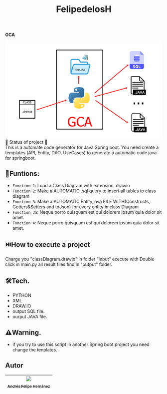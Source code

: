 <h1 align="center"> FelipedelosH </h1>
<br>
<h4>GCA</h4>

![Banner](Docs/banner.png)
<br>
:construction: Status of project :construction:
<br>
This is a automate code generator for Java Spring boot. You need create a templates (API, Entity, DAO, UseCases) to generate a automatic code java for springboot.

## :hammer:Funtions:

- `Function 1`: Load a Class Diagram with extension .drawio<br>
- `Function 2`: Make a AUTOMATIC .sql query to insert all tables to class diagram<br>
- `Function 3`: Make a AUTOMATIC Entity.java FILE WITH(Constructs, Getters&Setters and toJson) for every entity in class Diagram<br>
- `Function 3a`: Neque porro quisquam est qui dolorem ipsum quia dolor sit amet.<br>
- `Function 4`: Neque porro quisquam est qui dolorem ipsum quia dolor sit amet.<br>


## :play_or_pause_button:How to execute a project

Charge you "classDiagram.drawio" in folder "input" execute with Double click in main.py all result files find in "output" folder.

## :hammer_and_wrench:Tech.

- PYTHON
- XML
- DRAW.IO
- output SQL file.
- ourput JAVA file.

## :warning:Warning.

- if you try to use this script in another Spring boot project you need change the tenplates.

## Autor

| [<img src="https://avatars.githubusercontent.com/u/38327255?v=4" width=115><br><sub>Andrés Felipe Hernánez</sub>](https://github.com/felipedelosh)|
| :---: |